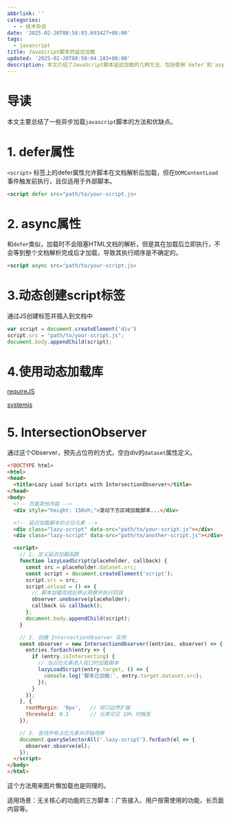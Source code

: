 ```yaml
---
abbrlink: ''
categories:
  - - 技术杂谈
date: '2025-02-20T08:58:03.693427+08:00'
tags:
  - javascript
title: JavaScript脚本的延迟加载
updated: '2025-02-20T08:58:04.183+08:00'
description: 本文介绍了JavaScript脚本延迟加载的几种方法，包括使用`defer`和`async`属性、动态创建`script`标签、使用动态加载库如`requireJS`和`systemjs`，以及通过`IntersectionObserver`实现懒加载。这些方法各有优缺点，适用于不同场景，如广告接入、长页面内容等，以提高页面加载性能。
---
```

# 导读

本文主要总结了一些异步加载`javascript`脚本的方法和优缺点。

# 1. defer属性

`<script>` 标签上的defer属性允许脚本在文档解析后加载，但在`DOMContentLoad`事件触发前执行，且仅适用于外部脚本。

```html
<script defer src="path/to/your-script.js>
```

# 2. async属性

和`defer`类似，加载时不会阻塞HTML文档的解析，但是其在加载后立即执行，不会等到整个文档解析完成后才加载，导致其执行顺序是不确定的。

```html
<script async src="path/to/your-script.js>
```

# 3.动态创建script标签

通过JS创建标签并插入到文档中

```js
var script = document.createElement('div')
script.src = "path/to/your-script.js";
document.body.appendChild(script);
```

# 4.使用动态加载库

[requireJS](https://www.npmjs.com/package/requirejs)

[systemjs](https://www.npmjs.com/package/systemjs)

# 5. IntersectionObserver

通过这个Observer，预先占位符的方式，空白div的`dataset`属性定义。

```html
<!DOCTYPE html>
<html>
<head>
  <title>Lazy Load Scripts with IntersectionObserver</title>
</head>
<body>
  <!-- 页面其他内容 -->
  <div style="height: 150vh;">滚动下方区域加载脚本...</div>

  <!-- 延迟加载脚本的占位元素 -->
  <div class="lazy-script" data-src="path/to/your-script.js"></div>
  <div class="lazy-script" data-src="path/to/another-script.js"></div>

  <script>
    // 1. 定义延迟加载函数
    function lazyLoadScript(placeholder, callback) {
      const src = placeholder.dataset.src;
      const script = document.createElement('script');
      script.src = src;
      script.onload = () => {
        // 脚本加载完成后停止观察并执行回调
        observer.unobserve(placeholder);
        callback && callback();
      };
      document.body.appendChild(script);
    }

    // 2. 创建 IntersectionObserver 实例
    const observer = new IntersectionObserver((entries, observer) => {
      entries.forEach(entry => {
        if (entry.isIntersecting) {
          // 当占位元素进入视口时加载脚本
          lazyLoadScript(entry.target, () => {
            console.log('脚本已加载:', entry.target.dataset.src);
          });
        }
      });
    }, {
      rootMargin: '0px',   // 视口边界扩展
      threshold: 0.1       // 元素可见 10% 时触发
    });

    // 3. 查找所有占位元素并开始观察
    document.querySelectorAll('.lazy-script').forEach(el => {
      observer.observe(el);
    });
  </script>
</body>
</html>

```

这个方法用来图片懒加载也是同理的。

适用场景：无关核心的功能的三方脚本：广告接入、用户按需使用的功能，长页面内容等。
